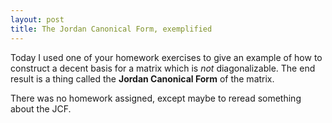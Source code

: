 ```yaml
---
layout: post
title: The Jordan Canonical Form, exemplified
---
```


Today I used one of your homework exercises to give an example of how to construct
a decent basis for a matrix which is _not_ diagonalizable. The end result is
a thing called the **Jordan Canonical Form** of the matrix.

There was no homework assigned, except maybe to reread something about the JCF.

